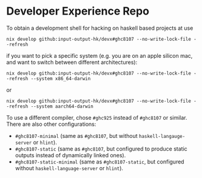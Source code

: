 # Developer Experience Repo 

To obtain a development shell for hacking on haskell based projects at use

```
nix develop github:input-output-hk/devx#ghc8107 --no-write-lock-file --refresh
```

if you want to pick a specific system (e.g. you are on an apple silicon mac, and want to switch between different architectures):

```
nix develop github:input-output-hk/devx#ghc8107 --no-write-lock-file --refresh --system x86_64-darwin
```
or
```
nix develop github:input-output-hk/devx#ghc8107 --no-write-lock-file --refresh --system aarch64-darwin
```

To use a different compiler, chose `#ghc925` instead of `#ghc8107` or similar. There are also other configurations:

- `#ghc8107-minimal` (same as `#ghc8107`, but without `haskell-langauge-server` or `hlint`).
- `#ghc8107-static` (same as `#ghc8107`, but configured to produce static outputs instead of dynamically linked ones).
- `#ghc8107-static-minimal` (same as `#ghc8107-static`, but configured without `haskell-language-server` or `hlint`).
